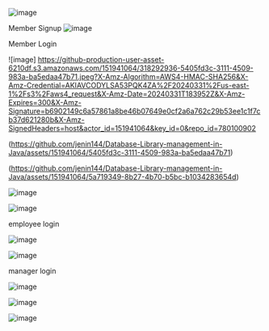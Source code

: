![image](https://github.com/jenin144/Database-Library-management-in-Java/assets/151941064/b566ed6c-b9bd-407e-9bd2-3ab81efe41cf)

Member Signup 
![image](https://github.com/jenin144/Database-Library-management-in-Java/assets/151941064/d1dcf508-2c47-4028-9a02-dfe1e67836e6)

Member Login 

![image]
https://github-production-user-asset-6210df.s3.amazonaws.com/151941064/318292936-5405fd3c-3111-4509-983a-ba5edaa47b71.jpeg?X-Amz-Algorithm=AWS4-HMAC-SHA256&X-Amz-Credential=AKIAVCODYLSA53PQK4ZA%2F20240331%2Fus-east-1%2Fs3%2Faws4_request&X-Amz-Date=20240331T183952Z&X-Amz-Expires=300&X-Amz-Signature=b6902149c6a57861a8be46b07649e0cf2a6a762c29b53ee1c1f7cb37d621280b&X-Amz-SignedHeaders=host&actor_id=151941064&key_id=0&repo_id=780100902


(https://github.com/jenin144/Database-Library-management-in-Java/assets/151941064/5405fd3c-3111-4509-983a-ba5edaa47b71)


(https://github.com/jenin144/Database-Library-management-in-Java/assets/151941064/5a719349-8b27-4b70-b5bc-b1034283654d)


![image](https://github.com/jenin144/Database-Library-management-in-Java/assets/151941064/dbca1c1a-0171-4f82-bd0f-5aef207f5f36)


![image](https://github.com/jenin144/Database-Library-management-in-Java/assets/151941064/1ba3d55e-4cd9-481d-a346-f733f7c49bbb)




employee login 

![image](https://github.com/jenin144/Database-Library-management-in-Java/assets/151941064/0dede07f-5012-411f-8fcc-8cc1bcf5b87b)


![image](https://github.com/jenin144/Database-Library-management-in-Java/assets/151941064/2153aded-cf65-4f45-9fd1-676c1bf8a0e6)



manager login


![image](https://github.com/jenin144/Database-Library-management-in-Java/assets/151941064/3b0ee640-7ac7-474c-9a83-fa2ccb41b2dd)

![image](https://github.com/jenin144/Database-Library-management-in-Java/assets/151941064/3b971171-6f96-4dc2-bde7-86f489fea081)

![image](https://github.com/jenin144/Database-Library-management-in-Java/assets/151941064/1eb077ff-2885-4cec-bb93-275e01b7e6b8)


